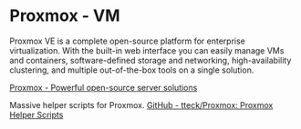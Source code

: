 # Proxmox - VM 

Proxmox VE is a complete open-source platform for enterprise virtualization. With the built-in web interface you can easily manage VMs and containers, software-defined storage and networking, high-availability clustering, and multiple out-of-the-box tools on a single solution.

[Proxmox - Powerful open-source server solutions](https://www.proxmox.com/en/)

Massive helper scripts for Proxmox. 
[GitHub - tteck/Proxmox: Proxmox Helper Scripts](https://github.com/tteck/Proxmox)